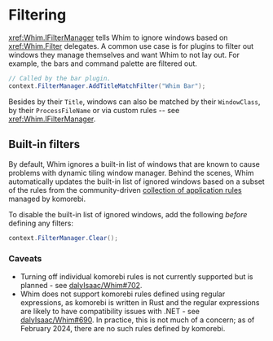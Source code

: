 # Filtering

<xref:Whim.IFilterManager> tells Whim to ignore windows based on <xref:Whim.Filter> delegates. A common use case is for plugins to filter out windows they manage themselves and want Whim to not lay out. For example, the bars and command palette are filtered out.

```csharp
// Called by the bar plugin.
context.FilterManager.AddTitleMatchFilter("Whim Bar");
```

Besides by their `Title`, windows can also be matched by their `WindowClass`, by their `ProcessFileName` or via custom rules -- see <xref:Whim.IFilterManager>.

## Built-in filters

By default, Whim ignores a built-in list of windows that are known to cause problems with dynamic tiling window manager. Behind the scenes, Whim automatically updates the built-in list of ignored windows based on a subset of the rules from the community-driven [collection of application rules](https://github.com/LGUG2Z/komorebi-application-specific-configuration) managed by komorebi.

To disable the built-in list of ignored windows, add the following _before_ defining any filters:

```csharp
context.FilterManager.Clear();
```

### Caveats

- Turning off individual komorebi rules is not currently supported but is planned - see [dalyIsaac/Whim#702](https://github.com/dalyIsaac/Whim/issues/702).
- Whim does not support komorebi rules defined using regular expressions, as komorebi is written in Rust and the regular expressions are likely to have compatibility issues with .NET - see [dalyIsaac/Whim#690](https://github.com/dalyIsaac/Whim/issues/690). In practice, this is not much of a concern; as of February 2024, there are no such rules defined by komorebi.
